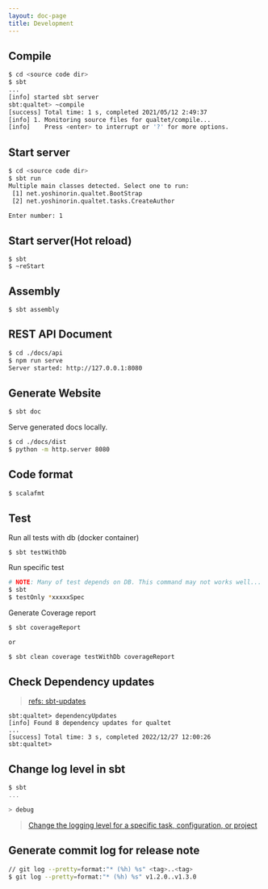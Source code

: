 ```yaml
---
layout: doc-page
title: Development
---
```


## Compile

```sh
$ cd <source code dir>
$ sbt
...
[info] started sbt server
sbt:qualtet> ~compile
[success] Total time: 1 s, completed 2021/05/12 2:49:37
[info] 1. Monitoring source files for qualtet/compile...
[info]    Press <enter> to interrupt or '?' for more options.
```

## Start server

```sh
$ cd <source code dir>
$ sbt run
Multiple main classes detected. Select one to run:
 [1] net.yoshinorin.qualtet.BootStrap
 [2] net.yoshinorin.qualtet.tasks.CreateAuthor

Enter number: 1
```

## Start server(Hot reload)

```
$ sbt
$ ~reStart
```

## Assembly

```
$ sbt assembly
```

## REST API Document

```sh
$ cd ./docs/api
$ npm run serve
Server started: http://127.0.0.1:8080
```

## Generate Website

```sh
$ sbt doc
```

Serve generated docs locally.

```sh
$ cd ./docs/dist
$ python -m http.server 8080
```

## Code format

```sh
$ scalafmt
```

## Test

Run all tests with db (docker container)

```
$ sbt testWithDb
```

Run specific test

```sh
# NOTE: Many of test depends on DB. This command may not works well...
$ sbt
$ testOnly *xxxxxSpec
```

Generate Coverage report

```sh
$ sbt coverageReport

or

$ sbt clean coverage testWithDb coverageReport
```

## Check Dependency updates

> [refs: sbt-updates](https://github.com/rtimush/sbt-updates)

```
sbt:qualtet> dependencyUpdates
[info] Found 8 dependency updates for qualtet
...
[success] Total time: 3 s, completed 2022/12/27 12:00:26
sbt:qualtet>
```

## Change log level in sbt

```scala
$ sbt
...

> debug
```

> [Change the logging level for a specific task, configuration, or project](https://www.scala-sbt.org/1.x/docs/Howto-Logging.html#Change+the+logging+level+for+a+specific+task%2C+configuration%2C+or+project)

## Generate commit log for release note

```sh
// git log --pretty=format:"* (%h) %s" <tag>..<tag>
$ git log --pretty=format:"* (%h) %s" v1.2.0..v1.3.0
```
